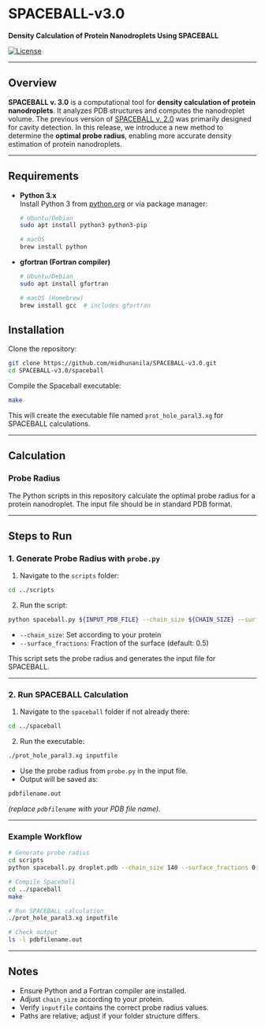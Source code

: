 # SPACEBALL-v3.0


**Density Calculation of Protein Nanodroplets Using SPACEBALL**

[![License](https://img.shields.io/badge/license-MIT-blue.svg)](LICENSE)

---

## Overview

**SPACEBALL v. 3.0** is a computational tool for **density calculation of protein nanodroplets**.  It analyzes PDB structures and computes the nanodroplet volume.  The previous version of [SPACEBALL v. 2.0](http://info.ifpan.edu.pl/~chwastyk/spaceball/) was primarily designed for cavity detection.  In this release, we introduce a new method to determine the **optimal probe radius**, enabling more accurate density estimation of protein nanodroplets. 

---


## Requirements

- **Python 3.x**  
  Install Python 3 from [python.org](https://www.python.org/) or via package manager:
  ```bash
  # Ubuntu/Debian
  sudo apt install python3 python3-pip

  # macOS
  brew install python

- **gfortran (Fortran compiler)**
  ```bash
  # Ubuntu/Debian
  sudo apt install gfortran
  
  # macOS (Homebrew)
  brew install gcc  # includes gfortran


## Installation

Clone the repository:

```bash
git clone https://github.com/midhunanila/SPACEBALL-v3.0.git
cd SPACEBALL-v3.0/spaceball
```

Compile the Spaceball executable:

```bash
make
```

This will create the executable file named `prot_hole_paral3.xg` for SPACEBALL calculations.

---

## Calculation

### Probe Radius

The Python scripts in this repository calculate the optimal probe radius for a protein nanodroplet. The input file should be in standard PDB format.

---

## Steps to Run

### 1. Generate Probe Radius with `probe.py`

1. Navigate to the `scripts` folder:

```bash
cd ../scripts
```

2. Run the script:

```bash
python spaceball.py ${INPUT_PDB_FILE} --chain_size ${CHAIN_SIZE} --surface_fractions ${SURFACE_FRACTION}
```

- `--chain_size`: Set according to your protein  
- `--surface_fractions`: Fraction of the surface (default: 0.5)  

This script sets the probe radius and generates the input file for SPACEBALL.

---

### 2. Run SPACEBALL Calculation

1. Navigate to the `spaceball` folder if not already there:

```bash
cd ../spaceball
```

2. Run the executable:

```bash
./prot_hole_paral3.xg inputfile
```

- Use the probe radius from `probe.py` in the input file.  
- Output will be saved as:

```bash
pdbfilename.out
```

*(replace `pdbfilename` with your PDB file name).*

---

### Example Workflow

```bash
# Generate probe radius
cd scripts
python spaceball.py droplet.pdb --chain_size 140 --surface_fractions 0.5

# Compile Spaceball
cd ../spaceball
make

# Run SPACEBALL calculation
./prot_hole_paral3.xg inputfile

# Check output
ls -l pdbfilename.out
```

---

## Notes

- Ensure Python and a Fortran compiler are installed.  
- Adjust `chain_size` according to your protein.  
- Verify `inputfile` contains the correct probe radius values.  
- Paths are relative; adjust if your folder structure differs.
